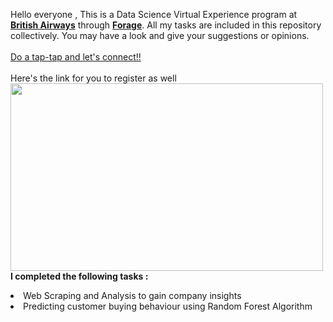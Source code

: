 Hello everyone , This is a Data Science Virtual Experience program at <b><a href="https://www.britishairways.com/travel/home/public/en_in/">British Airways</b></a> through <b><a href="https://www.theforage.com">Forage</a></b>. All my tasks are included in this repository collectively. You may have a look and give your suggestions or opinions.
<br><br><a href="https://www.linkedin.com/in/midhir-nambiar-b353741b8/">Do a tap-tap and let's connect!!</a>
<br><br>Here's the link for you to register as well<br>
<a href="https://www.theforage.com/virtual-internships/prototype/NjynCWzGSaWXQCxSX/Data-Science?ref=2Z7XKBzNKChiNgTBi"> <img src="https://user-images.githubusercontent.com/68168071/208015626-505dc939-4551-4ccc-a60e-18827d60bf66.png" width="500px" height="300px"> </a>
  <br><b>I completed the following tasks :</b>
<li>Web Scraping and Analysis to gain company insights
<li>Predicting customer buying behaviour using Random Forest Algorithm
<br>
